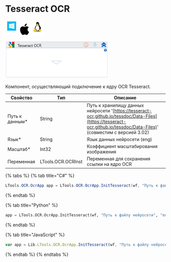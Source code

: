 # Tesseract OCR

![](<../../../.gitbook/assets/image (100) (1) (1) (1) (1) (1) (1) (226).png>)

![](<../../../.gitbook/assets/image (309).png>)

Компонент, осуществляющий подключение к ядру OCR Tesseract.

| Свойство        | Тип                | Описание                                                                                                                                                                |
| --------------- | ------------------ | ----------------------------------------------------------------------------------------------------------------------------------------------------------------------- |
| Путь к данным\* | String             | Путь к хранилищу данных нейросети '[https://tesseract-ocr.github.io/tessdoc/Data-Files](https://tesseract-ocr.github.io/tessdoc/Data-Files)' (совместим с версией 3.02) |
| Язык\*          | String             | Язык данных нейросети (eng)                                                                                                                                             |
| Масштаб\*       | Int32              | Коэффициент масштабирования изображения                                                                                                                                 |
| Переменная      | LTools.OCR.OCRInst | Переменная для сохранения ссылки на ядро OCR                                                                                                                            |

{% tabs %}
{% tab title="C#" %}
```csharp
LTools.OCR.OcrApp app = LTools.OCR.OcrApp.InitTesseract(wf, "Путь к файлу нейросети", "eng", 2);
```
{% endtab %}

{% tab title="Python" %}
```python
app = LTools.OCR.OcrApp.InitTesseract(wf, "Путь к файлу нейросети", "eng", 2)
```
{% endtab %}

{% tab title="JavaScript" %}
```javascript
var app = Lib.LTools.OCR.OcrApp.InitTesseract(wf, "Путь к файлу нейросети", "eng", 2);
```
{% endtab %}
{% endtabs %}
